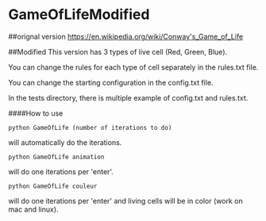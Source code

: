 # GameOfLifeModified

##orignal version 
https://en.wikipedia.org/wiki/Conway's_Game_of_Life

##Modified
This version has 3 types of live cell (Red, Green, Blue).

You can change the rules for each type of cell separately in the rules.txt file.

You can change the starting configuration in the config.txt file.

In the tests directory, there is multiple example of config.txt and rules.txt.

####How to use
~~~~
python GameOfLife (number of iterations to do)
~~~~
  will automatically do the iterations.



~~~~
python GameOfLife animation
~~~~
  will do one iterations per 'enter'.



~~~~
python GameOfLife couleur
~~~~
  will do one iterations per 'enter' and living cells will be in color (work on mac and linux).
